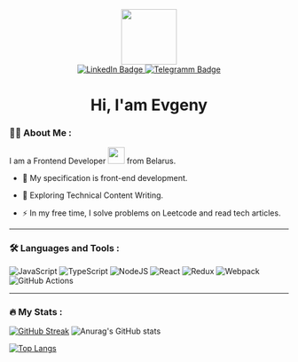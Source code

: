 <!--  иконка прогера -->
<div id="header" align="center">
  <img src="https://media.giphy.com/media/M9gbBd9nbDrOTu1Mqx/giphy.gif" width="100"/>
</div>

<!-- кнопки на соц сети -->
<div id="badges" align="center">
  
<!--   linkedin -->
   <a href="https://www.linkedin.com/in/evgeni-sidorov">
    <img src="https://img.shields.io/badge/LinkedIn-blue?style=for-the-badge&logo=linkedin&logoColor=white" alt="LinkedIn Badge"/>
  </a>
  
<!--   instagram -->
<!--   <a href="https://www.instagram.com/sidorov_evgenyy">
    <img src="https://img.shields.io/badge/Instagram-red?style=for-the-badge&logo=instagram&logoColor=white" alt="Instagram Badge"/>
  </a> -->
  
<!--   телеграмм -->
  <a href="https://t.me/Evgeny_Sidorovv">
    <img src="https://img.shields.io/badge/Telegram-blue?style=for-the-badge&logo=telegram&logoColor=white" alt="Telegramm Badge"/>
  </a>
</div>
<!-- счетчик посетителей -->
<div align="center">
<img src="https://komarev.com/ghpvc/?username=SidorovEvgeny&style=flat-square&color=blue" alt=""/>
 </div>
 
<h1 align="center">
  Hi, I'am Evgeny
<!--   <img src="https://media.giphy.com/media/hvRJCLFzcasrR4ia7z/giphy.gif" width="30px"/> -->
</h1>

### :man_technologist: About Me :

I am a Frontend Developer <img src="https://media.giphy.com/media/WUlplcMpOCEmTGBtBW/giphy.gif" width="30"> from Belarus.

- :telescope: My specification is front-end development.

- :seedling: Exploring Technical Content Writing.

- :zap: In my free time, I solve problems on Leetcode and read tech articles.

<!-- - :mailbox:How to reach me: [![Telegram Badge](https://img.shields.io/badge/-Evgeny_Sidorovv-blue?style=flat&logo=Telegram&logoColor=white)](https://t.me/Evgeny_Sidorovv) -->

---

### :hammer_and_wrench: Languages and Tools :

![JavaScript](https://img.shields.io/badge/JavaScript-F7DF1E?style=for-the-badge&logo=javascript&logoColor=black)
![TypeScript](https://img.shields.io/badge/TypeSctipt-316192?style=for-the-badge&logo=typescript&logoColor=white)
![NodeJS](https://img.shields.io/badge/node.js-6DA55F?style=for-the-badge&logo=node.js&logoColor=white)
![React](https://img.shields.io/badge/react-%2320232a.svg?style=for-the-badge&logo=react&logoColor=%2361DAFB)
![Redux](https://img.shields.io/badge/redux-%23593d88.svg?style=for-the-badge&logo=redux&logoColor=white)
![Webpack](https://img.shields.io/badge/webpack-%238DD6F9.svg?style=for-the-badge&logo=webpack&logoColor=black)
![GitHub Actions](https://img.shields.io/badge/github%20actions-%232671E5.svg?style=for-the-badge&logo=githubactions&logoColor=white)
<!-- ![Threejs](https://img.shields.io/badge/threejs-black?style=for-the-badge&logo=three.js&logoColor=white) -->
<!-- ![Next JS](https://img.shields.io/badge/Next-black?style=for-the-badge&logo=next.js&logoColor=white) -->
<!-- ![NestJS](https://img.shields.io/badge/nestjs-%23E0234E.svg?style=for-the-badge&logo=nestjs&logoColor=white) -->
<!-- ![TailwindCSS](https://img.shields.io/badge/tailwindcss-%2338B2AC.svg?style=for-the-badge&logo=tailwind-css&logoColor=white) -->
<!-- ![MUI](https://img.shields.io/badge/MUI-%230081CB.svg?style=for-the-badge&logo=mui&logoColor=white) -->
<!-- ![Docker](https://img.shields.io/badge/Docker-316192?style=for-the-badge&logo=docker&logoColor=white) -->
<!-- ![Vite](https://img.shields.io/badge/vite-%23646CFF.svg?style=for-the-badge&logo=vite&logoColor=white) -->
<!-- ![TeamCity](https://img.shields.io/badge/teamcity-000000.svg?style=for-the-badge&logo=teamcity&logoColor=white) -->
---

### :fire: My Stats :

[![GitHub Streak](http://github-readme-streak-stats.herokuapp.com?user=SidorovEvgeny&theme=transparent&hide_border=true)](https://git.io/streak-stats)
![Anurag's GitHub stats](https://github-readme-stats.vercel.app/api?username=SidorovEvgeny&theme=transparent&show_icons=true)

[![Top Langs](https://github-readme-stats.vercel.app/api/top-langs/?username=SidorovEvgeny&layout=compact&theme=transparent)](https://github.com/anuraghazra/github-readme-stats)


 

